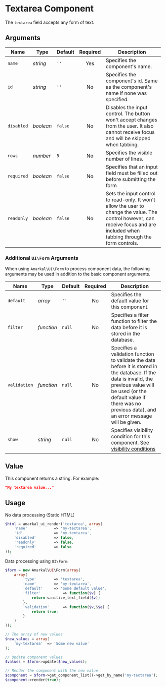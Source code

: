 # Textarea Component

The `textarea` field accepts any form of text.

## Arguments

Name | Type | Default | Required | Description
---|---|---|:---:|---
`name`|*string*|`''`|Yes|Specifies the component's name.
`id`|*string*|`''`|No|Specifies the component's id. Same as the component's name if none was specified.
`disabled`|*boolean*|`false`|No|Disables the input control. The button won't accept changes from the user. It also cannot receive focus and will be skipped when tabbing.
`rows`|*number*|`5`|No|Specifies the visible number of lines. 
`required`|*boolean*|`false`|No|Specifies that an input field must be filled out before submitting the form
`readonly`|*boolean*|`false`|No|Sets the input control to read-only. It won't allow the user to change the value. The control however, can receive focus and are included when tabbing through the form controls.

### Additional `UI\Form` Arguments

When using `Amarkal\UI\Form` to process component data, the following arguments may be used in addition to the basic component arguments.

Name | Type | Default | Required | Description
---|---|---|:---:|---
`default`|*array*|`''`|No|Specifies the default value for this component.
`filter`|*function*|`null`|No|Specifies a filter function to filter the data before it is stored in the database.
`validation`|*function*|`null`|No|Specifies a validation function to validate the data before it is stored in the database. If the data is invalid, the previous value will be used (or the default value if there was no previous data), and an error message will be given.
`show`|*string*|`null`|No|Specifies visibility condition for this component. See [visibility conditions](../../../../#visibility-conditions)

## Value

This component returns a string. For example:

```json
"My textarea value..."
```

## Usage

No data processing (Static HTML)

```php
$html = amarkal_ui_render('textarea', array(
    'name'            => 'my-textarea',
    'id'              => 'my-textarea',
    'disabled'        => false,
    'readonly'        => false,
    'required'        => false
));
```

Data processing using `UI\Form`

```php
$form = new Amarkal\UI\Form(array(
    array(
        'type'        => 'textarea',
        'name'        => 'my-textarea',
        'default'     => 'Some default value',
        'filter'          => function($v) {
            return sanitize_text_field($v);
        },
        'validation'      => function($v,&$e) {
            return true;
        }
    )
));

// The array of new values
$new_values = array(
    'my-textarea'  => 'Some new value'
);

// Update component values
$values = $form->update($new_values);

// Render the component with the new value
$component = $form->get_component_list()->get_by_name('my-textarea');
$component->render(true);
```
